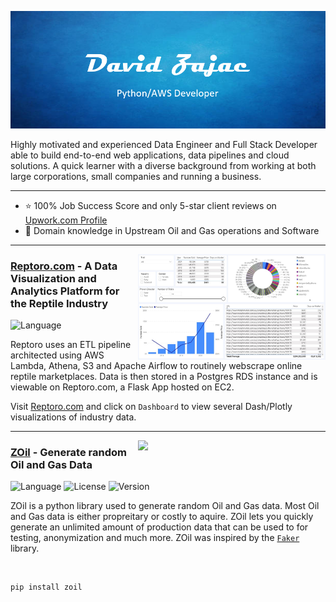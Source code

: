 <p align="center">
  <img width="auto" src="github-header.PNG" alt="Header">
</p>


Highly motivated and experienced Data Engineer and Full Stack Developer able to build end-to-end web applications, data pipelines and cloud solutions. A quick learner with a diverse background from working at both large corporations, small companies and running a business.

---

 - ⭐ 100% Job Success Score and only 5-star client reviews on [Upwork.com Profile](https://www.upwork.com/freelancers/~01c133ff8ee4686b95)
 - 👷 Domain knowledge in Upstream Oil and Gas operations and Software

---

<p>
  <a href="https://github.com/davidzajac1/Reptoro"><img width="300" align='right' src="reptoro-dashboard.JPG"></a>
</p>


### [Reptoro.com](https://github.com/davidzajac1/Reptoro) - A Data Visualization and Analytics Platform for the Reptile Industry
![Language](https://img.shields.io/badge/Language-Python-success?style=flat)

Reptoro uses an ETL pipeline architected using AWS Lambda, Athena, S3 and Apache Airflow to routinely webscrape online reptile marketplaces. Data is then stored in a Postgres RDS instance and is viewable on Reptoro.com, a Flask App hosted on EC2.

Visit [Reptoro.com](https://reptoro.com/) and click on `Dashboard` to view several Dash/Plotly visualizations of industry data.

---

<p>
  <a href="https://github.com/davidzajac1/zoil"><img width="300" align='right' src="example-well.png"></a>
</p>


### [ZOil](https://pypi.org/project/zoil/) - Generate random Oil and Gas Data
![Language](https://img.shields.io/badge/Language-Python-success?style=flat)
![License](https://img.shields.io/badge/License-MIT-informational?style=flat)
![Version](https://img.shields.io/badge/Version-0.0.4-informational?style=flat)

ZOil is a python library used to generate random Oil and Gas data. Most Oil and Gas data is either propreitary or costly to aquire. ZOil lets you quickly generate an unlimited amount of production data that can be used to for testing, anonymization and much more. ZOil was inspired by the [`Faker`](https://github.com/joke2k/faker) library.

<br />

```bash
pip install zoil
```
